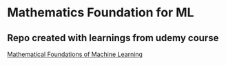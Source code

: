 # Mathematics Foundation for ML

## Repo created with learnings from udemy course
[Mathematical Foundations of Machine Learning](https://www.udemy.com/share/103Gid3@fBkkmIu2jOc-n-sZds67o1zNZ5Xcp_KpdWJaAeJwg8eJ5B-1LNVZenapK3YKUuKU/ "Course Link")
